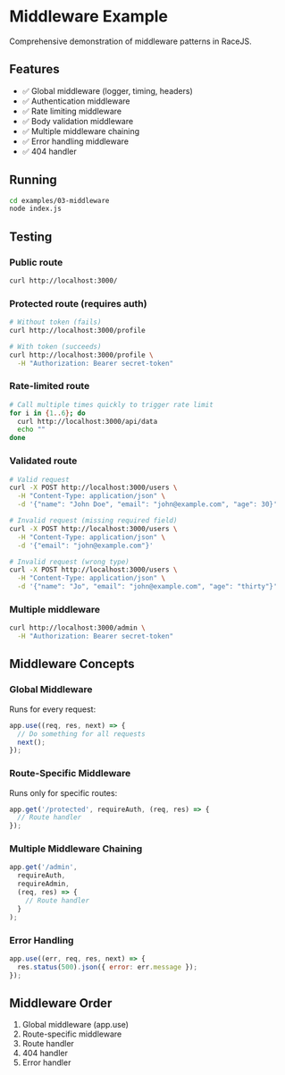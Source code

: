 # Middleware Example

Comprehensive demonstration of middleware patterns in RaceJS.

## Features

- ✅ Global middleware (logger, timing, headers)
- ✅ Authentication middleware
- ✅ Rate limiting middleware
- ✅ Body validation middleware
- ✅ Multiple middleware chaining
- ✅ Error handling middleware
- ✅ 404 handler

## Running

```bash
cd examples/03-middleware
node index.js
```

## Testing

### Public route
```bash
curl http://localhost:3000/
```

### Protected route (requires auth)
```bash
# Without token (fails)
curl http://localhost:3000/profile

# With token (succeeds)
curl http://localhost:3000/profile \
  -H "Authorization: Bearer secret-token"
```

### Rate-limited route
```bash
# Call multiple times quickly to trigger rate limit
for i in {1..6}; do
  curl http://localhost:3000/api/data
  echo ""
done
```

### Validated route
```bash
# Valid request
curl -X POST http://localhost:3000/users \
  -H "Content-Type: application/json" \
  -d '{"name": "John Doe", "email": "john@example.com", "age": 30}'

# Invalid request (missing required field)
curl -X POST http://localhost:3000/users \
  -H "Content-Type: application/json" \
  -d '{"email": "john@example.com"}'

# Invalid request (wrong type)
curl -X POST http://localhost:3000/users \
  -H "Content-Type: application/json" \
  -d '{"name": "Jo", "email": "john@example.com", "age": "thirty"}'
```

### Multiple middleware
```bash
curl http://localhost:3000/admin \
  -H "Authorization: Bearer secret-token"
```

## Middleware Concepts

### Global Middleware
Runs for every request:
```javascript
app.use((req, res, next) => {
  // Do something for all requests
  next();
});
```

### Route-Specific Middleware
Runs only for specific routes:
```javascript
app.get('/protected', requireAuth, (req, res) => {
  // Route handler
});
```

### Multiple Middleware Chaining
```javascript
app.get('/admin',
  requireAuth,
  requireAdmin,
  (req, res) => {
    // Route handler
  }
);
```

### Error Handling
```javascript
app.use((err, req, res, next) => {
  res.status(500).json({ error: err.message });
});
```

## Middleware Order

1. Global middleware (app.use)
2. Route-specific middleware
3. Route handler
4. 404 handler
5. Error handler

